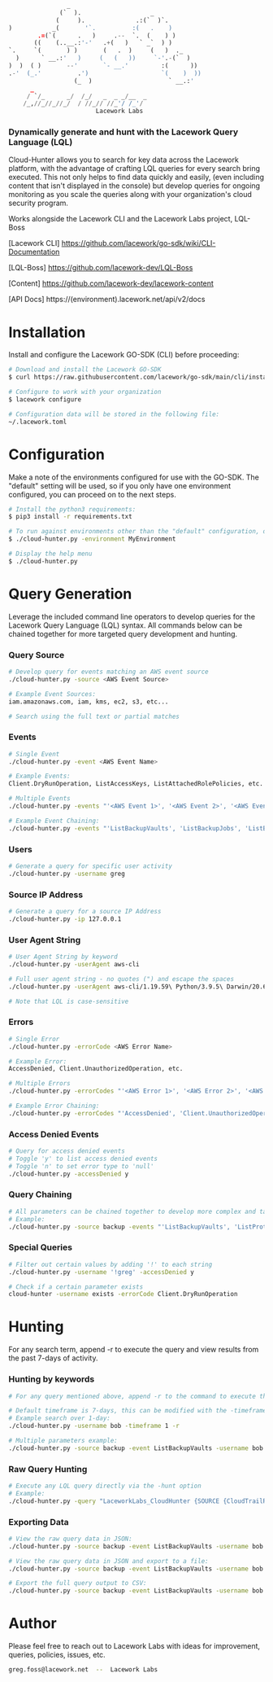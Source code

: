 ```python
                _
              (`  ).                   _
             (     ).              .:(`  )`.
)           _(       '`.          :(   .    )
        .=(`(      .   )     .--  `.  (    ) )
       ((    (..__.:'-'   .+(   )   ` _`  ) )
`.     `(       ) )       (   .  )     (   )  ._
  )      ` __.:'   )     (   (   ))     `-'.-(`  )
)  )  ( )       --'       `- __.'         :(      ))
.-'  (_.'          .')                    `(    )  ))
                  (_  )                     ` __.:'
      _
     / `/_      _/  /_/   _  _ _/__  _
    /_,//_//_//_/  / //_// //_'/ /_'/
                        Lacework Labs
```
### Dynamically generate and hunt with the Lacework Query Language (LQL)

Cloud-Hunter allows you to search for key data across the Lacework platform, with the advantage of crafting LQL queries for every search bring executed. This not only helps to find data quickly and easily, (even including content that isn't displayed in the console) but develop queries for ongoing monitoring as you scale the queries along with your organization's cloud security program.

Works alongside the Lacework CLI and the Lacework Labs project, LQL-Boss

[Lacework CLI] https://github.com/lacework/go-sdk/wiki/CLI-Documentation

[LQL-Boss] https://github.com/lacework-dev/LQL-Boss

[Content]  https://github.com/lacework-dev/lacework-content

[API Docs] https://(environment).lacework.net/api/v2/docs

# Installation

Install and configure the Lacework GO-SDK (CLI) before proceeding:
```bash
# Download and install the Lacework GO-SDK
$ curl https://raw.githubusercontent.com/lacework/go-sdk/main/cli/install.sh | bash

# Configure to work with your organization
$ lacework configure

# Configuration data will be stored in the following file:
~/.lacework.toml
```
# Configuration

Make a note of the environments configured for use with the GO-SDK. The "default" setting will be used, so if you only have one environment configured, you can proceed on to the next steps.
```bash
# Install the python3 requirements:
$ pip3 install -r requirements.txt

# To run against environments other than the "default" configuration, declare using -environment:
$ ./cloud-hunter.py -environment MyEnvironment

# Display the help menu
$ ./cloud-hunter.py
```

# Query Generation

Leverage the included command line operators to develop queries for the Lacework Query Language (LQL) syntax. All commands below can be chained together for more targeted query development and hunting.

### Query Source
```bash
# Develop query for events matching an AWS event source
./cloud-hunter.py -source <AWS Event Source>

# Example Event Sources:
iam.amazonaws.com, iam, kms, ec2, s3, etc...

# Search using the full text or partial matches
```

### Events
```bash
# Single Event
./cloud-hunter.py -event <AWS Event Name>

# Example Events:
Client.DryRunOperation, ListAccessKeys, ListAttachedRolePolicies, etc.

# Multiple Events
./cloud-hunter.py -events "'<AWS Event 1>', '<AWS Event 2>', '<AWS Event 3>'"

# Example Event Chaining:
./cloud-hunter.py -events "'ListBackupVaults', 'ListBackupJobs', 'ListBackupPlans', 'ListCopyJobs', 'ListProtectedResources', 'ListRestoreJobs'"
```

### Users
```bash
# Generate a query for specific user activity
./cloud-hunter.py -username greg
```

### Source IP Address
```bash
# Generate a query for a source IP Address
./cloud-hunter.py -ip 127.0.0.1
```

### User Agent String
```bash
# User Agent String by keyword
./cloud-hunter.py -userAgent aws-cli

# Full user agent string - no quotes (") and escape the spaces
./cloud-hunter.py -userAgent aws-cli/1.19.59\ Python/3.9.5\ Darwin/20.6.0\ botocore/1.20.59

# Note that LQL is case-sensitive
```

### Errors
```bash
# Single Error
./cloud-hunter.py -errorCode <AWS Error Name>

# Example Error:
AccessDenied, Client.UnauthorizedOperation, etc.

# Multiple Errors
./cloud-hunter.py -errorCodes "'<AWS Error 1>', '<AWS Error 2>', '<AWS Error 3>'"

# Example Error Chaining:
./cloud-hunter.py -errorCodes "'AccessDenied', 'Client.UnauthorizedOperation'"

```

### Access Denied Events
```bash
# Query for access denied events
# Toggle 'y' to list access denied events
# Toggle 'n' to set error type to 'null'
./cloud-hunter.py -accessDenied y
```

### Query Chaining
```bash
# All parameters can be chained together to develop more complex and targeted queries
# Example:
./cloud-hunter.py -source backup -events "'ListBackupVaults', 'ListProtectedResources'" -username bob -userAgent aws-cli -accessDenied y
```

### Special Queries
```bash
# Filter out certain values by adding '!' to each string
./cloud-hunter.py -username '!greg' -accessDenied y

# Check if a certain parameter exists
cloud-hunter -username exists -errorCode Client.DryRunOperation
```

# Hunting

For any search term, append -r to execute the query and view results from the past 7-days of activity.

### Hunting by keywords
```bash
# For any query mentioned above, append -r to the command to execute the query and search

# Default timeframe is 7-days, this can be modified with the -timeframe parameter
# Example search over 1-day:
./cloud-hunter.py -username bob -timeframe 1 -r

# Multiple parameters example:
./cloud-hunter.py -source backup -event ListBackupVaults -username bob -userAgent aws-cli -accessDenied y -r
```

### Raw Query Hunting
```bash
# Execute any LQL query directly via the -hunt option
# Example:
./cloud-hunter.py -query "LaceworkLabs_CloudHunter {SOURCE {CloudTrailRawEvents} FILTER { EVENT NOT IN ('DescribeTags', 'ListGrants') AND ERROR_CODE IN ('AccessDenied', 'Client.UnauthorizedOperation') } RETURN DISTINCT {INSERT_ID, INSERT_TIME, EVENT_TIME, EVENT}}"
```

### Exporting Data
```bash
# View the raw query data in JSON:
./cloud-hunter.py -source backup -event ListBackupVaults -username bob -userAgent aws-cli -accessDenied y -r -j

# View the raw query data in JSON and export to a file:
./cloud-hunter.py -source backup -event ListBackupVaults -username bob -userAgent aws-cli -accessDenied y -r -j -o filename.json

# Export the full query output to CSV:
./cloud-hunter.py -source backup -event ListBackupVaults -username bob -userAgent aws-cli -accessDenied y -r -o filename.csv
```

# Author

Please feel free to reach out to Lacework Labs with ideas for improvement, queries, policies, issues, etc. 
```bash
greg.foss@lacework.net  --  Lacework Labs
```